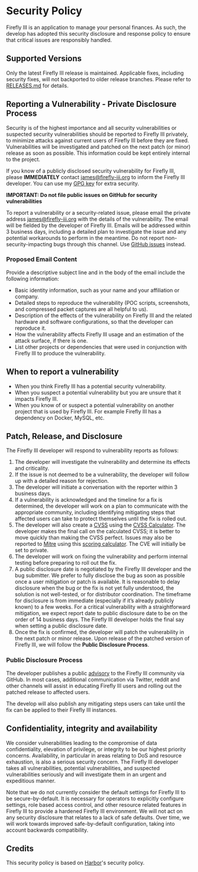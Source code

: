 # Security Policy

Firefly III is an application to manage your personal finances. As such, the develop has adopted this security disclosure and response policy to ensure that critical issues are responsibly handled.

## Supported Versions
Only the latest Firefly III release is maintained. Applicable fixes, including security fixes, will not backported to older release branches. Please refer to [RELEASES.md](https://github.com/firefly-iii/firefly-iii/blob/main/releases.md) for details.

## Reporting a Vulnerability - Private Disclosure Process
Security is of the highest importance and all security vulnerabilities or suspected security vulnerabilities should be reported to Firefly III privately, to minimize attacks against current users of Firefly III before they are fixed. Vulnerabilities will be investigated and patched on the next patch (or minor) release as soon as possible. This information could be kept entirely internal to the project.  

If you know of a publicly disclosed security vulnerability for Firefly III, please **IMMEDIATELY** contact james@firefly-iii.org to inform the Firefly III developer. You can use my [GPG key](https://keybase.io/jc5) for extra security.

**IMPORTANT: Do not file public issues on GitHub for security vulnerabilities**

To report a vulnerability or a security-related issue, please email the private address james@firefly-iii.org with the details of the vulnerability. The email will be fielded by the developer of Firefly III. Emails will be addressed within 3 business days, including a detailed plan to investigate the issue and any potential workarounds to perform in the meantime. Do not report non-security-impacting bugs through this channel. Use [GitHub issues](https://github.com/firefly-iii/firefly-iii/issues/new/choose) instead.

### Proposed Email Content
Provide a descriptive subject line and in the body of the email include the following information:
* Basic identity information, such as your name and your affiliation or company.
* Detailed steps to reproduce the vulnerability  (POC scripts, screenshots, and compressed packet captures are all helpful to us).
* Description of the effects of the vulnerability on Firefly III and the related hardware and software configurations, so that the developer can reproduce it.
* How the vulnerability affects Firefly III usage and an estimation of the attack surface, if there is one.
* List other projects or dependencies that were used in conjunction with Firefly III to produce the vulnerability.

## When to report a vulnerability
* When you think Firefly III has a potential security vulnerability.
* When you suspect a potential vulnerability but you are unsure that it impacts Firefly III.
* When you know of or suspect a potential vulnerability on another project that is used by Firefly III. For example Firefly III has a dependency on Docker, MySQL, etc.
  
## Patch, Release, and Disclosure
The Firefly III developer will respond to vulnerability reports as follows:
 
1.  The developer will investigate the vulnerability and determine its effects and criticality.
2.  If the issue is not deemed to be a vulnerability, the developer will follow up with a detailed reason for rejection.
3.  The developer will initiate a conversation with the reporter within 3 business days.
4.  If a vulnerability is acknowledged and the timeline for a fix is determined, the developer will work on a plan to communicate with the appropriate community, including identifying mitigating steps that affected users can take to protect themselves until the fix is rolled out.
5.  The developer will also create a [CVSS](https://www.first.org/cvss/specification-document) using the [CVSS Calculator](https://www.first.org/cvss/calculator/3.0). The developer makes the final call on the calculated CVSS; it is better to move quickly than making the CVSS perfect. Issues may also be reported to [Mitre](https://cve.mitre.org/) using this [scoring calculator](https://nvd.nist.gov/vuln-metrics/cvss/v3-calculator). The CVE will initially be set to private.
6.  The developer will work on fixing the vulnerability and perform internal testing before preparing to roll out the fix.
7. A public disclosure date is negotiated by the Firefly III developer and the bug submitter. We prefer to fully disclose the bug as soon as possible once a user mitigation or patch is available. It is reasonable to delay disclosure when the bug or the fix is not yet fully understood, the solution is not well-tested, or for distributor coordination. The timeframe for disclosure is from immediate (especially if it’s already publicly known) to a few weeks. For a critical vulnerability with a straightforward mitigation, we expect report date to public disclosure date to be on the order of 14 business days. The Firefly III developer holds the final say when setting a public disclosure date.
9.  Once the fix is confirmed, the developer will patch the vulnerability in the next patch or minor release. Upon release of the patched version of Firefly III, we will follow the **Public Disclosure Process**.

### Public Disclosure Process
The developer publishes a public [advisory](https://github.com/firefly-iii/firefly-iii/security/advisories) to the Firefly III community via GitHub. In most cases, additional communication via Twitter, reddit and other channels will assist in educating Firefly III users and rolling out the patched release to affected users. 

The develop will also publish any mitigating steps users can take until the fix can be applied to their Firefly III instances.
 
## Confidentiality, integrity and availability
We consider vulnerabilities leading to the compromise of data confidentiality, elevation of privilege, or integrity to be our highest priority concerns. Availability, in particular in areas relating to DoS and resource exhaustion, is also a serious security concern. The Firefly III developer takes all vulnerabilities, potential vulnerabilities, and suspected vulnerabilities seriously and will investigate them in an urgent and expeditious manner.

Note that we do not currently consider the default settings for Firefly III to be secure-by-default. It is necessary for operators to explicitly configure settings, role based access control, and other resource related features in Firefly III to provide a hardened Firefly III environment. We will not act on any security disclosure that relates to a lack of safe defaults. Over time, we will work towards improved safe-by-default configuration, taking into account backwards compatibility.

## Credits

This security policy is based on [Harbor](https://github.com/goharbor/harbor)'s security policy.
